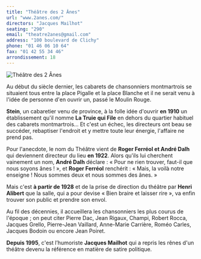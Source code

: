 ```yaml
---
title: "Théâtre des 2 Ânes"
url: "www.2anes.com/"
directors: "Jacques Mailhot"
seating: "290"
email: "theatre2anes@gmail.com"
address: "100 boulevard de Clichy"
phone: "01 46 06 10 64"
fax: "01 42 55 34 46"
arrondissement: 18
---
```


![Théâtre des 2 Ânes](../images/18eme/theatre-des-deux-anes/theatre-des-deux-anes-1.jpg)

Au début du siècle dernier, les cabarets de chansonniers montmartrois se situaient tous entre la place Pigalle et la place Blanche et il ne serait venu à l'idée de personne d'en ouvrir un, passé le Moulin Rouge.

**Stein**, un cabaretier venu de province, à la folle idée d'ouvrir **en 1910** un établissement qu'il nomme **La Truie qui File** en dehors du quartier habituel des cabarets montmartrois... Et c'est un échec, les directeurs ont beau se succéder, rebaptiser l'endroit et y mettre toute leur énergie, l'affaire ne prend pas.

Pour l'anecdote, le nom du Théâtre vient de **Roger Ferréol et André Dalh** qui deviennent directeur du lieu **en 1922**. Alors qu'ils lui cherchent vainement un nom, **André Dalh** déclare : « Pour ne rien trouver, faut-il que nous soyons ânes ! », et **Roger Ferréol** renchérit : « Mais, la voilà notre enseigne ! Nous sommes deux et nous sommes des ânes. »

Mais c'est **à partir de 1928** et de la prise de direction du théâtre par **Henri Alibert** que la salle, qui a pour devise « Bien braire et laisser rire », va enfin trouver son public et prendre son envol. 

Au fil des décennies, il accueillera les chansonniers les plus courus de l'époque ; on peut citer Pierre Dac, Jean Rigaux, Champi, Robert Rocca, Jacques Grello, Pierre-Jean Vaillard, Anne-Marie Carrière, Roméo Carles, Jacques Bodoin ou encore Jean Poiret.

**Depuis 1995**, c'est l’humoriste **Jacques Mailhot** qui a repris les rênes d'un théâtre devenu la référence en matière de satire politique.

